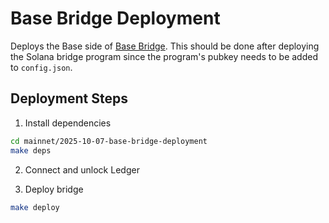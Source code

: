 # Base Bridge Deployment

Deploys the Base side of [Base Bridge](https://github.com/base/bridge). This should be done after deploying the Solana bridge program since the program's pubkey needs to be added to `config.json`.

## Deployment Steps

1. Install dependencies

```bash
cd mainnet/2025-10-07-base-bridge-deployment
make deps
```

2. Connect and unlock Ledger

3. Deploy bridge

```bash
make deploy
```
